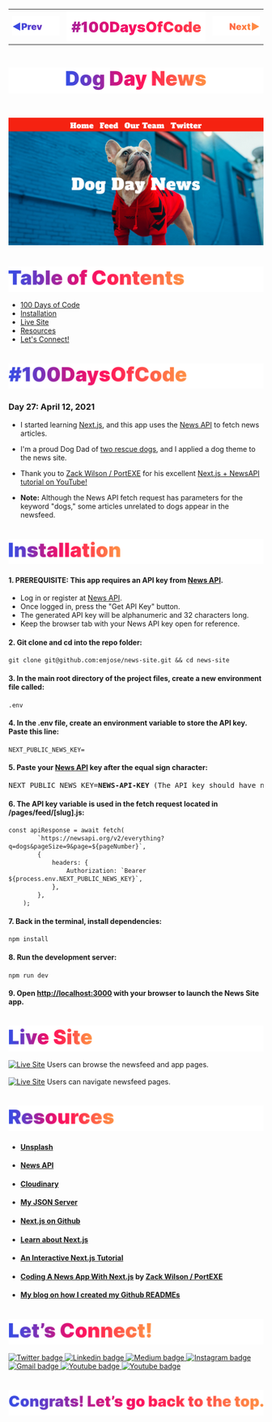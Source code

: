 <p id="header"><p>

<table><tr>
<td> <a href="https://github.com/emjose/model-minority-myth/#header"><img src="Assets/header-left.png" alt="previous" style="width: 200px;"/></a> </td>
<td> <a href="https://github.com/emjose/one-hundred/#header"><img src="Assets/header-center.png" alt="100 days of code" style="width: 580px;"/></a> </td>
<td> <a href="https://github.com/emjose/crypto-tracker/#header"><img src="Assets/header-right.png" alt="next" style="width: 200px;"/></a> </td>
</tr></table>

<br>

<p id="project-title"><p>

<a href=#table-of-contents>![News Site](Assets/inter-027-news-site.png)</a> 

<br>

<a href="https://news-site-emjose.vercel.app/">![News Site](Assets/preview-027-news-site.png)</a> 

#

<p id="table-of-contents"><p>

<a href=#table-of-contents>![Table of Contents](Assets/inter-toc.png)</a>  

- [100 Days of Code](#100days)
- [Installation](#installation)
- [Live Site](#live-site)
- [Resources](#resources)
- [Let's Connect!](#lets-connect) 

#

<p id="100days"><p>

<a href=#100days>![#100DaysOfCode](Assets/inter-100hash.png)</a>  

### Day 27: April 12, 2021
- I started learning <a href="https://nextjs.org/">Next.js</a>, and this app uses the <a href="https://newsapi.org/">News API</a> to fetch news articles.
  
- I'm a proud Dog Dad of <a href="https://www.instagram.com/cocodottie/">two rescue dogs</a>, and I applied a dog theme to the news site.

- Thank you to <a href="https://github.com/portexe">Zack Wilson / PortEXE</a> for his excellent <a href="https://youtu.be/xtItzwYG6oQ">Next.js + NewsAPI tutorial on YouTube!</a>
  
- **Note:** Although the News API fetch request has parameters for the keyword "dogs," some articles unrelated to dogs appear in the newsfeed.

#

<p id="installation"><p>

<a href=#installation>![Installation](Assets/inter-installation.png)</a>

#### 1. PREREQUISITE: This app requires an API key from [News API](https://newsapi.org/).
- Log in or register at [News API](https://newsapi.org/).
- Once logged in, press the "Get API Key" button.
- The generated API key will be alphanumeric and 32 characters long.
- Keep the browser tab with your News API key open for reference.
#### 2. Git clone and cd into the repo folder:
``` 
git clone git@github.com:emjose/news-site.git && cd news-site 
```
#### 3. In the main root directory of the project files, create a new environment file called:
```
.env
```
#### 4. In the .env file, create an environment variable to store the API key. Paste this line:
```
NEXT_PUBLIC_NEWS_KEY=
```
#### 5. Paste your [News API](https://newsapi.org/) key after the equal sign character:
<pre>
NEXT_PUBLIC_NEWS_KEY=<b>NEWS-API-KEY</b> (The API key should have no spaces or dashes)
</pre>
#### 6. The API key variable is used in the fetch request located in /pages/feed/[slug].js:
```
const apiResponse = await fetch(
        `https://newsapi.org/v2/everything?q=dogs&pageSize=9&page=${pageNumber}`,
        {
            headers: {
                Authorization: `Bearer ${process.env.NEXT_PUBLIC_NEWS_KEY}`,
            },
        },
    );
```
#### 7. Back in the terminal, install dependencies:
```
npm install
```
#### 8. Run the development server:
```
npm run dev
```
#### 9. Open [http://localhost:3000](http://localhost:3000) with your browser to launch the News Site app.

#

<p id="live-site"><p>

<a href="https://news-site-emjose.vercel.app/">![Live Site](Assets/inter-live-site.png)</a>

<a href="https://news-site-emjose.vercel.app/">![Live Site](Assets/027-news-site-1.gif)</a>
Users can browse the newsfeed and app pages.
<br>
<br>
<a href="https://news-site-emjose.vercel.app/">![Live Site](Assets/027-news-site-2.gif)</a>
Users can navigate newsfeed pages.

#

<p id="resources"><p>

<a href=#resources>![Resources](Assets/inter-resources.png)</a>  

- #### [Unsplash](https://unsplash.com/)

- #### [News API](https://newsapi.org/) 

- #### [Cloudinary](https://cloudinary.com/)

- #### [My JSON Server](https://my-json-server.typicode.com/)

- #### [Next.js on Github](https://github.com/vercel/next.js/) 

- #### [Learn about Next.js](https://nextjs.org/docs)  

- #### [An Interactive Next.js Tutorial](https://nextjs.org/learn)  

- #### [Coding A News App With Next.js](https://youtu.be/xtItzwYG6oQ) by [Zack Wilson / PortEXE](https://www.youtube.com/channel/UCjGQyJCSU_VVMTu5nigonqg)

- #### [My blog on how I created my Github READMEs](https://emmanueljose.medium.com/readme-a-makeover-story-b9c7be37a6de?sk=7ae6623d365409d875753e4604e42ffd) 

#

<p id="lets-connect"><p>

<a href=#lets-connect>![Let's Connect!](Assets/inter-lets-connect.png)</a>

<p><a href="https://twitter.com/Emmanuel_Labor"><img src="https://img.shields.io/badge/twitter-%231DA1F2.svg?&style=for-the-badge&logo=twitter&logoColor=white" height=30 width=90 alt="Twitter badge"> <a href="https://www.linkedin.com/in/emmanuelpjose/"><img src="https://img.shields.io/badge/linkedin-%230064e7.svg?&style=for-the-badge&logo=linkedin&logoColor=white" height=30 width=90 alt="Linkedin badge"> <a href="https://emmanueljose.medium.com/"><img src="https://img.shields.io/badge/medium-%238700f5.svg?&style=for-the-badge&logo=medium&logoColor=white" height=30 width=90 alt="Medium badge"> <a href="https://www.instagram.com/emmanuel_jose/"><img src="https://img.shields.io/badge/instagram-%23ff0077.svg?&style=for-the-badge&logo=instagram&logoColor=white" height=30 width=90 alt="Instagram badge"> <a href="mailto:emjose@gmail.com"><img src="https://img.shields.io/badge/gmail-%23fd1745.svg?&style=for-the-badge&logo=gmail&logoColor=white" height=30 width=90 alt="Gmail badge"> <a href="https://www.youtube.com/channel/UCQdqFg-_J83jn9xJRd1W3tQ/videos"><img src="https://img.shields.io/badge/youtube-%23FF0000.svg?&style=for-the-badge&logo=youtube&logoColor=white" height=30 width=90 alt="Youtube badge"> <a href="https://github.com/emjose"><img src="https://img.shields.io/badge/github-%23ff8e44.svg?&style=for-the-badge&logo=github&logoColor=white" height=30 width=90 alt="Youtube badge"></p>

#

<a href=#header>![Back to Top](Assets/inter-congrats.png)</a> 



<!-- #

<p id="app-launch"><p>

<a href=#app-launch>![App Launch](Assets/inter-app-launch.png)</a> -->

<!-- This is a [Next.js](https://nextjs.org/) project bootstrapped with [`create-next-app`](https://github.com/vercel/next.js/tree/canary/packages/create-next-app). -->

<!-- ## Getting Started -->

<!-- First, run the development server: -->


<!-- ```bash
npm run dev
# or
yarn dev
``` -->


<!-- You can start editing the page by modifying `pages/index.js`. The page auto-updates as you edit the file.

[API routes](https://nextjs.org/docs/api-routes/introduction) can be accessed on [http://localhost:3000/api/hello](http://localhost:3000/api/hello). This endpoint can be edited in `pages/api/hello.js`.

The `pages/api` directory is mapped to `/api/*`. Files in this directory are treated as [API routes](https://nextjs.org/docs/api-routes/introduction) instead of React pages. -->

<!-- ## Learn More -->

<!-- To learn more about Next.js, take a look at the following resources:

- [Next.js Documentation](https://nextjs.org/docs) - learn about Next.js features and API.
- [Learn Next.js](https://nextjs.org/learn) - an interactive Next.js tutorial.

You can check out [the Next.js GitHub repository](https://github.com/vercel/next.js/) - your feedback and contributions are welcome!

# -->

<!-- ## Deploy on Vercel -->

<!-- The easiest way to deploy your Next.js app is to use the [Vercel Platform](https://vercel.com/new?utm_medium=default-template&filter=next.js&utm_source=create-next-app&utm_campaign=create-next-app-readme) from the creators of Next.js.

Check out our [Next.js deployment documentation](https://nextjs.org/docs/deployment) for more details. -->
